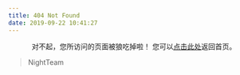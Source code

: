 ```yaml
---
title: 404 Not Found
date: 2019-09-22 10:41:27
---
```


<center>
对不起，您所访问的页面被狼吃掉啦！
您可以<a href="https://blog.nightteam.cn>">点击此处</a>返回首页。
</center>

<blockquote class="blockquote-center">
    NightTeam
</blockquote>